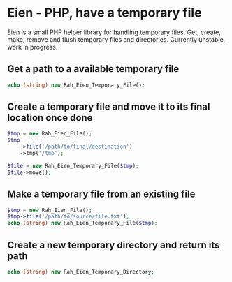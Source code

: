 Eien - PHP, have a temporary file
====

Eien is a small PHP helper library for handling temporary files. Get, create, make, remove and flush temporary files and directories. Currently unstable, work in progress.

Get a path to a available temporary file
----

```php
echo (string) new Rah_Eien_Temporary_File();
```

Create a temporary file and move it to its final location once done
----

```php
$tmp = new Rah_Eien_File();
$tmp
    ->file('/path/to/final/destination')
    ->tmp('/tmp');

$file = new Rah_Eien_Temporary_File($tmp);
$file->move();
```

Make a temporary file from an existing file
----

```php
$tmp = new Rah_Eien_File();
$tmp->file('/path/to/source/file.txt');
echo (string) new Rah_Eien_Temporary_File($tmp);
```

Create a new temporary directory and return its path
----

```php
echo (string) new Rah_Eien_Temporary_Directory;
```